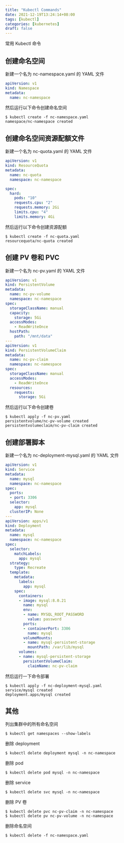 ```yaml
---
title: "Kubectl Commands"
date: 2021-12-19T13:24:14+08:00
tags: [kubectl]
categories: [kubernetes]
draft: false
---
```


常用 Kubectl 命令

## 创建命名空间

新建一个名为 nc-namespace.yaml 的 YAML 文件

```yaml
apiVersion: v1
kind: Namespace
metadata:
  name: nc-namespace
```

然后运行以下命令创建命名空间

```shell
$ kubectl create -f nc-namespace.yaml
namespace/nc-namespace created
```

## 创建命名空间资源配额文件

新建一个名为 nc-quota.yaml 的 YAML 文件

```yaml
apiVersion: v1
kind: ResourceQuota
metadata:
  name: nc-quota
  namespace: nc-namespace

spec:
  hard:
    pods: "10"
    requests.cpu: "2"
    requests.memory: 2Gi
    limits.cpu: "4"
    limits.memory: 4Gi
```    

然后运行以下命令创建资源配额

```shell
$ kubectl create -f nc-quota.yaml
resourcequota/nc-quota created
```

## 创建 PV 卷和 PVC

新建一个名为 nc-pv.yaml 的 YAML 文件

```yaml
apiVersion: v1
kind: PersistentVolume
metadata:
  name: nc-pv-volume
  namespace: nc-namespace
spec:
  storageClassName: manual
  capacity:
    storage: 5Gi
  accessModes:
    - ReadWriteOnce
  hostPath:
    path: "/mnt/data"
---
apiVersion: v1
kind: PersistentVolumeClaim
metadata:
  name: nc-pv-claim
  namespace: nc-namespace
spec:
  storageClassName: manual
  accessModes:
    - ReadWriteOnce
  resources:
    requests:
      storage: 5Gi
```

然后运行以下命令创建卷

```shell
$ kubectl apply -f nc-pv.yaml
persistentvolume/nc-pv-volume created
persistentvolumeclaim/nc-pv-claim created
```

## 创建部署脚本

新建一个名为 nc-deployment-mysql.yaml 的 YAML 文件

```yaml
apiVersion: v1
kind: Service
metadata:
  name: mysql
  namespace: nc-namespace
spec:
  ports:
  - port: 3306
  selector:
    app: mysql
  clusterIP: None
---
apiVersion: apps/v1
kind: Deployment
metadata:
  name: mysql
  namespace: nc-namespace
spec:
  selector:
    matchLabels:
      app: mysql
  strategy:
    type: Recreate
  template:
    metadata:
      labels:
        app: mysql
    spec:
      containers:
      - image: mysql:8.0.21
        name: mysql
        env:
        - name: MYSQL_ROOT_PASSWORD
          value: password
        ports:
        - containerPort: 3306
          name: mysql
        volumeMounts:
        - name: mysql-persistent-storage
          mountPath: /var/lib/mysql
      volumes:
      - name: mysql-persistent-storage
        persistentVolumeClaim:
          claimName: nc-pv-claim
```     

然后运行一下命令部署

```shell
$ kubectl apply -f nc-deployment-mysql.yaml
service/mysql created
deployment.apps/mysql created
```     

## 其他

列出集群中的所有命名空间

```shell
$ kubectl get namespaces --show-labels
```

删除 deployment

```shell
$ kubectl delete deployment mysql -n nc-namespace
```

删除 pod

```shell
$ kubectl delete pod mysql -n nc-namespace
```

删除 service

```shell
$ kubectl delete svc mysql -n nc-namespace
```

删除 PV 卷

```shell
$ kubectl delete pvc nc-pv-claim -n nc-namespace
$ kubectl delete pv nc-pv-volume -n nc-namespace
```

删除命名空间

```shell
$ kubectl delete -f nc-namespace.yaml
```
